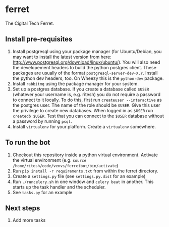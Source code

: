 # ferret

The Cigital Tech Ferret.


## Install pre-requisites
1. Install postgresql using your package manager (for Ubuntu/Debian, you may want to install the latest version from here: http://www.postgresql.org/download/linux/ubuntu/). You will also need the developement headers to build the python postgres client. These packages are usually of the format `postgresql-server-dev-X.Y`. Install the python dev headers, too. On Wheezy this is the `python-dev` package.
2. Install `rabbitmq` using the package manager for your system.
3. Set up a postgres database. If you create a database called `$USER` (whatever your username is, e.g. ritesh) you do not require a password to connect to it locally. To do this, first run `createuser --interactive` as the postgres user. The name of the role should be `$USER`. Give this user the privilege to create new databases. When logged in as `$USER` run `createdb $USER`. Test that you can connect to the `$USER` database without a password by running `psql`. 
4. Install `virtualenv` for your platform. Create a `virtualenv` somewhere.

## To run the bot
1. Checkout this repository inside a python virtual environment. Activate the virtual environment (e.g. `source /home/ritesh/code/venvs/ferretbot/bin/activate`)
2. Run `pip install -r requirements.txt` from within the ferret directory.
2. Create a `settings.py` file (see `settings.py.dist` for an example)
4. Run `./runcelery.sh` in one window and `celery beat` in another. This starts up the task handler and the scheduler. 
5. See `tasks.py` for an example

## Next steps
1. Add more tasks
